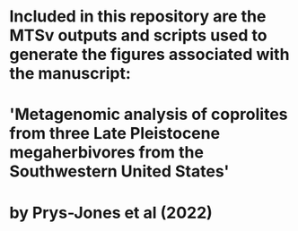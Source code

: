# Included in this repository are the MTSv outputs and scripts used to generate the figures associated with the manuscript:
# 'Metagenomic analysis of coprolites from three Late Pleistocene megaherbivores from the Southwestern United States'
# by Prys-Jones et al (2022)

